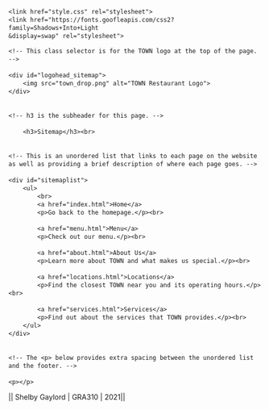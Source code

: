 <!DOCTYPE html>
<html>
    
<!-- The head contains metadata specifying character set, calling CSS, allowing the page to work with JavaScript, and the webpage title. -->
    
<head>
    <meta charset="utf-8">
        <meta name="description" content="Chinese Cuisine has been
        providing the best in fine Chinese cuisine to Newport area since
        1960. ">
        <meta name="keywords" content="Chinese Cuisine, Newport,
        food, Chinese recipes, menus, location">
        <meta name="viewpoint" content="width=device-width, initial-
        scale=1">
        

    <link href="style.css" rel="stylesheet">
    <link href="https://fonts.goofleapis.com/css2?family=Shadows+Into+Light
    &display=swap" rel="stylesheet"> 
</head>

    
<!-- This is the body. It contains the TOWN logo, a header, and the sitemap list. -->
    
    
    <!-- This class selector is for the TOWN logo at the top of the page. -->
    
    <div id="logohead_sitemap">
        <img src="town_drop.png" alt="TOWN Restaurant Logo">
    </div>
    
    
    <!-- h3 is the subheader for this page. -->
    
        <h3>Sitemap</h3><br>
    
    
    <!-- This is an unordered list that links to each page on the website as well as providing a brief description of where each page goes. -->
    
    <div id="sitemaplist">
        <ul>
            <br>
            <a href="index.html">Home</a>
            <p>Go back to the homepage.</p><br>
            
            <a href="menu.html">Menu</a>
            <p>Check out our menu.</p><br>
            
            <a href="about.html">About Us</a>
            <p>Learn more about TOWN and what makes us special.</p><br>
            
            <a href="locations.html">Locations</a>
            <p>Find the closest TOWN near you and its operating hours.</p><br>
            
            <a href="services.html">Services</a>
            <p>Find out about the services that TOWN provides.</p><br>
        </ul>
    </div>
    
    
    <!-- The <p> below provides extra spacing between the unordered list and the footer. -->
    
    <p></p>
    
    
<!-- Below is the footer. This contains the web creator's name, course, and date. -->
    
<footer>|| Shelby Gaylord | GRA310 | 2021||</footer>
    
</body>
    
</html>
